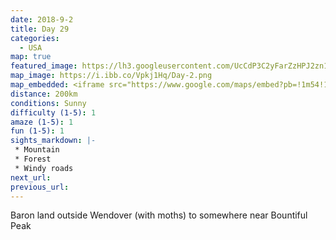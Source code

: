```yaml
---
date: 2018-9-2
title: Day 29
categories:
  - USA
map: true
featured_image: https://lh3.googleusercontent.com/UcCdP3C2yFarZzHPJ2zn1zD_J9JOsdtCb8FtjG2FH9bQmuYkwfayX7O-eBxqsZnaey88fGMeMc57KBRSrlvQ4k_9R71RUJ_PdmD2E4PSGR6ggWw4XgFEQxZiGv3zh_Cgb0_JA5pWGkKkn5zY7KB8QCa4aARn22-EiXM9B3L8Q5KJyMTCAKhjlbthYU8ZZhNAXRt5nxjUp1yb6ekSEAs9GWWaG0dQSQOOIluLWJUuu_BUl0cvOJrh_xISsW-Yo1Fb1FhM5NRdNfnq2_C-REapt2L0ELKq0d3mVNypVD6Z5zVkX_Fa3ZJOYP8T-IG4fsFnxFjowriCHL2xo43wQ6Awl7yiZtYZqH-OT2GkML72sZs9QN2SU8670uOH5PzuNjWANQGYxkttQUtbsfBCR3oTCytvVsfVImZHWOZtj-TDXuIA0A42phFDWAccNBNKG2kdjFGx6hBjr3JsHm6TH_GwVzZbvJqy65rBrr3oqSTJ0EdX_LV7FPUdNCBj6_5NtgTNO1lnHVnODZDnp1nslr0MSGM7XtA4AWaeUkbQSL3KsC6lhNP7uVocGjqw2ECsIbGDUOcN6k3cZ6whaJp6Iz4OzfE1RyVHRhgktBgg7oHdxHKUTepl9uhZURxi1wKM_BtcmumN3oSPJ-T8W19hJ4tfjhOT0czZCfwNJVJhPTy8UJdtXy4s=w1631-h963-no
map_image: https://i.ibb.co/Vpkj1Hq/Day-2.png
map_embedded: <iframe src="https://www.google.com/maps/embed?pb=!1m54!1m12!1m3!1d246458.64269134027!2d-111.85075499192921!3d40.96714998167174!2m3!1f0!2f0!3f0!3m2!1i1024!2i768!4f13.1!4m39!3e0!4m3!3m2!1d40.7871306!2d-113.95610839999999!4m5!1s0x80ac39c47cd112bd%3A0x4076930f09544f7a!2sBonneville%20Salt%20Flats%2C%20Utah%2C%20USA!3m2!1d40.7787454!2d-113.8352043!4m5!1s0x87523d9488d131ed%3A0x5b53b7a0484d31ca!2sSalt%20Lake%20City%2C%20UT%2C%20USA!3m2!1d40.760779299999996!2d-111.89104739999999!4m5!1s0x8752f5c64da1f5e7%3A0xbaaaa5aafd81ff82!2sEnsign%20Peak%2C%20Salt%20Lake%20City%2C%20UT%2C%20USA!3m2!1d40.794390199999995!2d-111.8904922!4m5!1s0x875257ad941ac28b%3A0xffbdc7d937160e06!2sThe%20V%20Launch%2C%20Ward%20Canyon%20Road%2C%20Bountiful%2C%20UT%2C%20USA!3m2!1d40.910865!2d-111.84505999999999!4m5!1s0x87525713bee78bbf%3A0x8de387c921243102!2sBountiful%20B%20Aid%20Station%20-%20Wasatch%20100%20race%2C%20Morgan%2C%20UT%2C%20USA!3m2!1d40.930321899999996!2d-111.79304529999999!4m3!3m2!1d40.945104!2d-111.8114076!5e0!3m2!1sen!2sau!4v1577443480356!5m2!1sen!2sau" width="100%" height="500" frameborder="0" style="border:0;" allowfullscreen=""></iframe>
distance: 200km
conditions: Sunny
difficulty (1-5): 1 
amaze (1-5): 1
fun (1-5): 1
sights_markdown: |-
 * Mountain
 * Forest
 * Windy roads
next_url:
previous_url:
---
```

Baron land outside Wendover (with moths) to somewhere near Bountiful Peak


